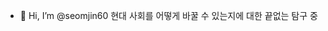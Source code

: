 - 👋 Hi, I’m @seomjin60
현대 사회를 어떻게 바꿀 수 있는지에 대한 끝없는 탐구 중
<!---
seomjin60/seomjin60 is a ✨ special ✨ repository because its `README.md` (this file) appears on your GitHub profile.
You can click the Preview link to take a look at your changes.
--->
